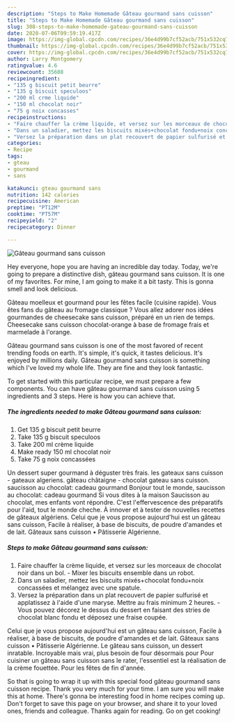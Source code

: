 ```yaml
---
description: "Steps to Make Homemade Gâteau gourmand sans cuisson"
title: "Steps to Make Homemade Gâteau gourmand sans cuisson"
slug: 308-steps-to-make-homemade-gateau-gourmand-sans-cuisson
date: 2020-07-06T09:59:19.417Z
image: https://img-global.cpcdn.com/recipes/36e4d99b7cf52acb/751x532cq70/gateau-gourmand-sans-cuisson-photo-principale-de-la-recette.jpg
thumbnail: https://img-global.cpcdn.com/recipes/36e4d99b7cf52acb/751x532cq70/gateau-gourmand-sans-cuisson-photo-principale-de-la-recette.jpg
cover: https://img-global.cpcdn.com/recipes/36e4d99b7cf52acb/751x532cq70/gateau-gourmand-sans-cuisson-photo-principale-de-la-recette.jpg
author: Larry Montgomery
ratingvalue: 4.6
reviewcount: 35608
recipeingredient:
- "135 g biscuit petit beurre"
- "135 g biscuit speculoos"
- "200 ml crme liquide"
- "150 ml chocolat noir"
- "75 g noix concasses"
recipeinstructions:
- "Faire chauffer la crème liquide, et versez sur les morceaux de chocolat noir dans un bol. Mixer les biscuits ensemble dans un robot."
- "Dans un saladier, mettez les biscuits mixés+chocolat fondu+noix concassées et mélangez avec une spatule."
- "Versez la préparation dans un plat recouvert de papier sulfurisé et applatissez à l&#39;aide d&#39;une maryse. Mettre au frais minimum 2 heures. Vous pouvez décorez le dessus du dessert en faisant des stries de chocolat blanc fondu et déposez une fraise coupée."
categories:
- Recipe
tags:
- gteau
- gourmand
- sans

katakunci: gteau gourmand sans 
nutrition: 142 calories
recipecuisine: American
preptime: "PT12M"
cooktime: "PT57M"
recipeyield: "2"
recipecategory: Dinner

---
```



![Gâteau gourmand sans cuisson](https://img-global.cpcdn.com/recipes/36e4d99b7cf52acb/751x532cq70/gateau-gourmand-sans-cuisson-photo-principale-de-la-recette.jpg)

Hey everyone, hope you are having an incredible day today. Today, we're going to prepare a distinctive dish, gâteau gourmand sans cuisson. It is one of my favorites. For mine, I am going to make it a bit tasty. This is gonna smell and look delicious.

Gâteau moelleux et gourmand pour les fêtes facile (cuisine rapide). Vous êtes fans du gâteau au fromage classique ? Vous allez adorer nos idées gourmandes de cheesecake sans cuisson, préparé en un rien de temps. Cheesecake sans cuisson chocolat-orange à base de fromage frais et marmelade à l&#39;orange.

Gâteau gourmand sans cuisson is one of the most favored of recent trending foods on earth. It's simple, it's quick, it tastes delicious. It's enjoyed by millions daily. Gâteau gourmand sans cuisson is something which I've loved my whole life. They are fine and they look fantastic.


To get started with this particular recipe, we must prepare a few components. You can have gâteau gourmand sans cuisson using 5 ingredients and 3 steps. Here is how you can achieve that.

<!--inarticleads1-->

##### The ingredients needed to make Gâteau gourmand sans cuisson:

1. Get 135 g biscuit petit beurre
1. Take 135 g biscuit speculoos
1. Take 200 ml crème liquide
1. Make ready 150 ml chocolat noir
1. Take 75 g noix concassées


Un dessert super gourmand à déguster très frais. les gateaux sans cuisson - gateaux algeriens. gâteau châtaigne - chocolat gateau sans cuisson. saucisson au chocolat: cadeau gourmand Bonjour tout le monde, saucisson au chocolat: cadeau gourmand Si vous dites à la maison Saucisson au chocolat, mes enfants vont répondre. C&#39;est l&#39;effervescence des préparatifs pour l&#39;aid, tout le monde cheche. À innover et à tester de nouvelles recettes de gâteaux algériens. Celui que je vous propose aujourd&#39;hui est un gâteau sans cuisson, Facile à réaliser, à base de biscuits, de poudre d&#39;amandes et de lait. Gâteaux sans cuisson • Pâtisserie Algérienne. 

<!--inarticleads2-->

##### Steps to make Gâteau gourmand sans cuisson:

1. Faire chauffer la crème liquide, et versez sur les morceaux de chocolat noir dans un bol. - Mixer les biscuits ensemble dans un robot.
1. Dans un saladier, mettez les biscuits mixés+chocolat fondu+noix concassées et mélangez avec une spatule.
1. Versez la préparation dans un plat recouvert de papier sulfurisé et applatissez à l&#39;aide d&#39;une maryse. Mettre au frais minimum 2 heures. - Vous pouvez décorez le dessus du dessert en faisant des stries de chocolat blanc fondu et déposez une fraise coupée.


Celui que je vous propose aujourd&#39;hui est un gâteau sans cuisson, Facile à réaliser, à base de biscuits, de poudre d&#39;amandes et de lait. Gâteaux sans cuisson • Pâtisserie Algérienne. Le gâteau sans cuisson, un dessert inratable. Incroyable mais vrai, plus besoin de four désormais pour Pour cuisiner un gâteau sans cuisson sans le rater, l&#39;essentiel est la réalisation de la crème fouettée. Pour les fêtes de fin d&#39;année. 

So that is going to wrap it up with this special food gâteau gourmand sans cuisson recipe. Thank you very much for your time. I am sure you will make this at home. There's gonna be interesting food in home recipes coming up. Don't forget to save this page on your browser, and share it to your loved ones, friends and colleague. Thanks again for reading. Go on get cooking!
